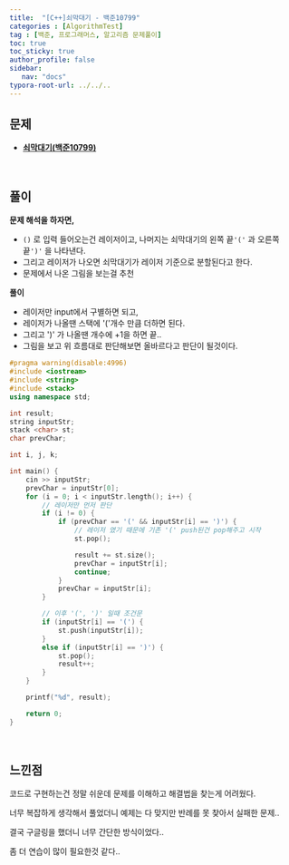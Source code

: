 ```yaml
---
title:  "[C++]쇠막대기 - 백준10799"
categories : [AlgorithmTest]
tag : [백준, 프로그래머스, 알고리즘 문제풀이]
toc: true
toc_sticky: true
author_profile: false
sidebar:
   nav: "docs"
typora-root-url: ../../..
---
```




## 문제

* **[쇠막대기(백준10799)](https://www.acmicpc.net/problem/10799)**

<br>

## 풀이

**문제 해석을 하자면,**

* `()` 로 입력 들어오는건 레이저이고, 나머지는 쇠막대기의 왼쪽 끝`'('` 과 오른쪽 끝`')'` 을 나타낸다.
* 그리고 레이저가 나오면 쇠막대기가 레이저 기준으로 분할된다고 한다.
* 문제에서 나온 그림을 보는걸 추천



**풀이**

* 레이저만 input에서 구별하면 되고, 
* 레이저가 나올땐 스택에 '('개수 만큼 더하면 된다.
* 그리고 ')' 가 나올땐 개수에 +1을 하면 끝..
* 그림을 보고 위 흐름대로 판단해보면 올바르다고 판단이 될것이다.




```c++
#pragma warning(disable:4996)
#include <iostream>
#include <string>
#include <stack>
using namespace std;

int result;
string inputStr;
stack <char> st;
char prevChar;

int i, j, k;

int main() {
	cin >> inputStr;
	prevChar = inputStr[0];
	for (i = 0; i < inputStr.length(); i++) {
		// 레이저만 먼저 판단
		if (i != 0) {
			if (prevChar == '(' && inputStr[i] == ')') {
				// 레이저 였기 때문에 기존 '(' push된건 pop해주고 시작
				st.pop();

				result += st.size();
				prevChar = inputStr[i];
				continue;
			}
			prevChar = inputStr[i];
		}

		// 이후 '(', ')' 일때 조건문
		if (inputStr[i] == '(') {
			st.push(inputStr[i]);
		}
		else if (inputStr[i] == ')') {
			st.pop();
			result++;
		}
	}

	printf("%d", result);

	return 0;
}
```

<br>

## 느낀점

코드로 구현하는건 정말 쉬운데 문제를 이해하고 해결법을 찾는게 어려웠다.

너무 복잡하게 생각해서 풀었더니 예제는 다 맞지만 반례를 못 찾아서 실패한 문제..

결국 구글링을 했더니 너무 간단한 방식이었다..

좀 더 연습이 많이 필요한것 같다..
